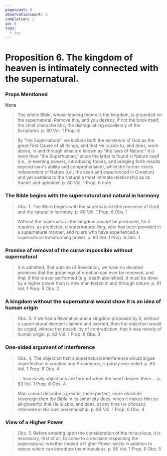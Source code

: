 ```yaml
---
pagecount: 8
observationcount: 5
completion: 1
id: 6
tags:
  - toc
---
```

# Proposition 6. The kingdom of heaven is intimately connected with the supernatural.

### Props Mentioned
None

>The whole Bible, whose leading theme is the kingdom, is grounded on the supernatural. Remove this, and you destroy, if not the book itself, the chief characteristic, the distinguishing excellency of the Scriptures.
>p. 80 Vol. 1 Prop. 6

>By "the Supernatural" we include both the existence of God as the great First Cause of all things, and that He is able to, and does, work above, in and through what are known as "the laws of Nature." It is more than "the Superhuman," since the latter is found in Nature itself (i.e., in exerting powers, introducing forces, and bringing forth results beyond man's ability and comprehension), while the former exists independent of Nature (i.e., the seen and experienced in Creation) and yet sustains to the Natural a most intimate relationship as its framer and upholder.
>p. 80 Vol. 1 Prop. 6 note
### The Bible begins with the supernatural and natural in harmony
>Obs. 1. The Word begins with the supernatural (the presence of God) and the natural in harmony.
>p. 80 Vol. 1 Prop. 6 Obs. 1

> Without the supernatural the kingdom *cannot* be produced, for it requires, as predicted, *a supernatural king,* who has been provided in a supernatural manner, and rulers who have experienced a supernatural transforming power.
> p. 80 Vol. 1 Prop. 6 Obs. 1
### Promise of removal of the curse impossible without supernatural
>It is admitted, that outside of Revelation, we have no decided promises that the groanings of creation can ever be removed, and that, if this is ever performed (e.g. death abolished), it must be done by a higher power than is now manifested in and through nature.
>p. 81 Vol. 1 Prop. 6 Obs. 2
### A kingdom without the supernatural would show it is an idea of human origin
>Obs. 3. If we had a Revelation and a kingdom proposed by it, without a supernatural element claimed and exerted, then the objection would be urged, without the possibility of contradiction, that it was merely of human origin.
>p. 82 Vol. 1 Prop. 6 Obs. 3
### One-sided argument of interference
>Obs. 4. The objection that a supernatural interference would argue imperfection in creation and Providence, is purely one-sided.
>p. 83 Vol. 1 Prop. 6 Obs. 4

>... how easily objections are formed when the heart desires them ...
>p. 83 Vol. 1 Prop. 6 Obs. 4

>Man cannot describe a greater, more perfect, more absolute sovereign *than the Bible* in its simplicity does, when it makes Him so all-powerful that He is able, and does, at any time *He chooses*, intervene in *His own* workmanship.
>p. 84 Vol. 1 Prop. 6 Obs. 4
### View of a Higher Power
>Obs. 5. Before entering upon the consideration of the miraculous, it is necessary, first of all, to come to a decision respecting the supernatural; whether indeed a Higher Power exists in addition to nature which can introduce the miraculous.
>p. 85 Vol. 1 Prop. 6 Obs. 5